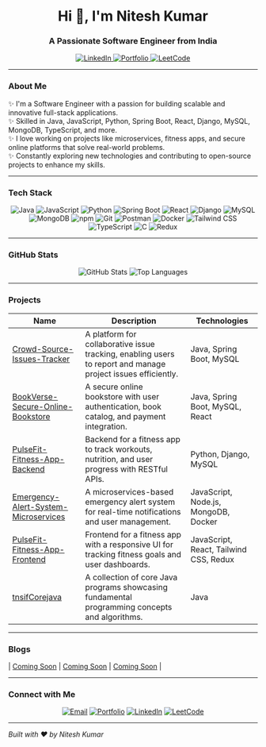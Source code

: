 
<h1 align="center">Hi 👋, I'm Nitesh Kumar</h1>
<h3 align="center">A Passionate Software Engineer from India</h3>

<p align="center">
  <a href="https://www.linkedin.com/in/nitesh-kumar-67970125b/" target="_blank">
    <img src="https://img.shields.io/badge/LinkedIn-0077B5?style=for-the-badge&logo=linkedin&logoColor=white" alt="LinkedIn">
  </a>
  <a href="https://nitesh-kumar-singh-portfolio.netlify.app/" target="_blank">
    <img src="https://img.shields.io/badge/Portfolio-000000?style=for-the-badge&logo=web&logoColor=white" alt="Portfolio">
  </a>
  <a href="https://leetcode.com/u/niteshsingh6206/" target="_blank">
    <img src="https://img.shields.io/badge/LeetCode-FFA116?style=for-the-badge&logo=leetcode&logoColor=black" alt="LeetCode">
  </a>
</p>

---

### About Me
✨ I'm a Software Engineer with a passion for building scalable and innovative full-stack applications.  
✨ Skilled in Java, JavaScript, Python, Spring Boot, React, Django, MySQL, MongoDB, TypeScript, and more.  
✨ I love working on projects like microservices, fitness apps, and secure online platforms that solve real-world problems.  
✨ Constantly exploring new technologies and contributing to open-source projects to enhance my skills.  

---

### Tech Stack
<p align="center">
  <img src="https://img.shields.io/badge/Java-ED8B00?style=for-the-badge&logo=java&logoColor=white" alt="Java">
  <img src="https://img.shields.io/badge/JavaScript-F7DF1E?style=for-the-badge&logo=javascript&logoColor=black" alt="JavaScript">
  <img src="https://img.shields.io/badge/Python-3776AB?style=for-the-badge&logo=python&logoColor=white" alt="Python">
  <img src="https://img.shields.io/badge/Spring_Boot-6DB33F?style=for-the-badge&logo=spring-boot&logoColor=white" alt="Spring Boot">
  <img src="https://img.shields.io/badge/React-61DAFB?style=for-the-badge&logo=react&logoColor=black" alt="React">
  <img src="https://img.shields.io/badge/Django-092E20?style=for-the-badge&logo=django&logoColor=white" alt="Django">
  <img src="https://img.shields.io/badge/MySQL-4479A1?style=for-the-badge&logo=mysql&logoColor=white" alt="MySQL">
  <img src="https://img.shields.io/badge/MongoDB-47A248?style=for-the-badge&logo=mongodb&logoColor=white" alt="MongoDB">
  <img src="https://img.shields.io/badge/npm-CB3837?style=for-the-badge&logo=npm&logoColor=white" alt="npm">
  <img src="https://img.shields.io/badge/Git-F05032?style=for-the-badge&logo=git&logoColor=white" alt="Git">
  <img src="https://img.shields.io/badge/Postman-FF6C37?style=for-the-badge&logo=postman&logoColor=white" alt="Postman">
  <img src="https://img.shields.io/badge/Docker-2496ED?style=for-the-badge&logo=docker&logoColor=white" alt="Docker">
  <img src="https://img.shields.io/badge/Tailwind_CSS-38B2AC?style=for-the-badge&logo=tailwind-css&logoColor=white" alt="Tailwind CSS">
  <img src="https://img.shields.io/badge/TypeScript-007ACC?style=for-the-badge&logo=typescript&logoColor=white" alt="TypeScript">
  <img src="https://img.shields.io/badge/C-00599C?style=for-the-badge&logo=c&logoColor=white" alt="C">
  <img src="https://img.shields.io/badge/Redux-764ABC?style=for-the-badge&logo=redux&logoColor=white" alt="Redux">
</p>

---

### GitHub Stats
<p align="center">
  <img src="https://github-readme-stats.vercel.app/api?username=Nitesh6206&show_icons=true&theme=radical" alt="GitHub Stats">
  <img src="https://github-readme-stats.vercel.app/api/top-langs/?username=Nitesh6206&layout=compact&theme=radical" alt="Top Languages">
</p>

---

### Projects
| Name | Description | Technologies |
|------|-------------|--------------|
| [Crowd-Source-Issues-Tracker](https://github.com/Nitesh6206/Crowd-Source-Issues-Tracker) | A platform for collaborative issue tracking, enabling users to report and manage project issues efficiently. | Java, Spring Boot, MySQL |
| [BookVerse-Secure-Online-Bookstore](https://github.com/Nitesh6206/BookVerse-Secure-Online-Bookstore) | A secure online bookstore with user authentication, book catalog, and payment integration. | Java, Spring Boot, MySQL, React |
| [PulseFit-Fitness-App-Backend](https://github.com/Nitesh6206/PulseFit-Fitness-App-Backend) | Backend for a fitness app to track workouts, nutrition, and user progress with RESTful APIs. | Python, Django, MySQL |
| [Emergency-Alert-System-Microservices](https://github.com/Nitesh6206/Emergency-Alert-System-Microservices) | A microservices-based emergency alert system for real-time notifications and user management. | JavaScript, Node.js, MongoDB, Docker |
| [PulseFit-Fitness-App-Frontend](https://github.com/Nitesh6206/PulseFit-Fitness-App-Frontend) | Frontend for a fitness app with a responsive UI for tracking fitness goals and user dashboards. | JavaScript, React, Tailwind CSS, Redux |
| [tnsifCorejava](https://github.com/Nitesh6206/tnsifCorejava) | A collection of core Java programs showcasing fundamental programming concepts and algorithms. | Java |

---

### Blogs
| [Coming Soon](https://your-blog-link.com) | [Coming Soon](https://your-blog-link.com) | [Coming Soon](https://your-blog-link.com) |

---

### Connect with Me
<p align="center">
  <a href="mailto:niteshsingh6206@gmail.com"><img src="https://img.shields.io/badge/Email-D14836?style=for-the-badge&logo=gmail&logoColor=white" alt="Email"></a>
  <a href="https://nitesh-kumar-singh-portfolio.netlify.app/"><img src="https://img.shields.io/badge/Portfolio-000000?style=for-the-badge&logo=web&logoColor=white" alt="Portfolio"></a>
  <a href="https://www.linkedin.com/in/nitesh-kumar-67970125b/"><img src="https://img.shields.io/badge/LinkedIn-0077B5?style=for-the-badge&logo=linkedin&logoColor=white" alt="LinkedIn"></a>
  <a href="https://leetcode.com/u/niteshsingh6206/"><img src="https://img.shields.io/badge/LeetCode-FFA116?style=for-the-badge&logo=leetcode&logoColor=black" alt="LeetCode"></a>
</p>

---

*Built with ❤️ by Nitesh Kumar*
